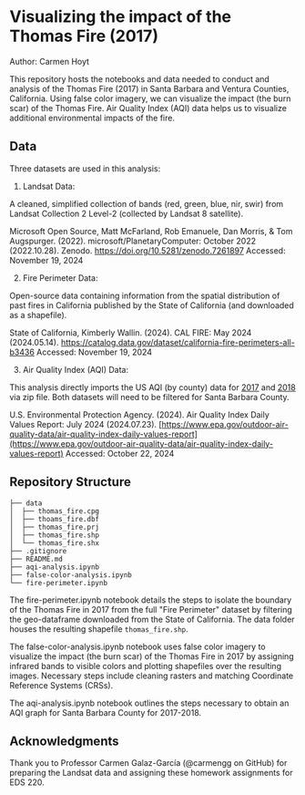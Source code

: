 # Visualizing the impact of the Thomas Fire (2017)
Author: Carmen Hoyt

This repository hosts the notebooks and data needed to conduct and analysis of the Thomas Fire (2017) in Santa Barbara and Ventura Counties, California. Using false color imagery, we can visualize the impact (the burn scar) of the Thomas Fire. Air Quality Index (AQI) data helps us to visualize additional environmental impacts of the fire. 

## Data

Three datasets are used in this analysis:

1. Landsat Data:
   
A cleaned, simplified collection of bands (red, green, blue, nir, swir) from Landsat Collection 2 Level-2 (collected by Landsat 8 satellite).

Microsoft Open Source, Matt McFarland, Rob Emanuele, Dan Morris, & Tom Augspurger. (2022). microsoft/PlanetaryComputer: October 2022 (2022.10.28). Zenodo. https://doi.org/10.5281/zenodo.7261897
Accessed: November 19, 2024

2. Fire Perimeter Data:
   
Open-source data containing information from the spatial distribution of past fires in California published by the State of California (and downloaded as a shapefile). 

State of California, Kimberly Wallin. (2024). CAL FIRE: May 2024 (2024.05.14). https://catalog.data.gov/dataset/california-fire-perimeters-all-b3436
Accessed: November 19, 2024

3. Air Quality Index (AQI) Data:

This analysis directly imports the US AQI (by county) data for [2017](https://aqs.epa.gov/aqsweb/airdata/daily_aqi_by_county_2017.zip) and [2018](https://aqs.epa.gov/aqsweb/airdata/daily_aqi_by_county_2018.zip) via zip file. Both datasets will need to be filtered for Santa Barbara County.

U.S. Environmental Protection Agency. (2024). Air Quality Index Daily Values Report: July 2024 (2024.07.23). [https://www.epa.gov/outdoor-air-quality-data/air-quality-index-daily-values-report](https://www.epa.gov/outdoor-air-quality-data/air-quality-index-daily-values-report)
Accessed: October 22, 2024

## Repository Structure
```
├── data
│  ├── thomas_fire.cpg
│  ├── thoams_fire.dbf
│  ├── thomas_fire.prj
│  ├── thomas_fire.shp
│  └── thomas_fire.shx
├── .gitignore
├── README.md
├── aqi-analysis.ipynb
├── false-color-analysis.ipynb
└── fire-perimeter.ipynb
```

The fire-perimeter.ipynb notebook details the steps to isolate the boundary of the Thomas Fire in 2017 from the full "Fire Perimeter" dataset by filtering the geo-dataframe downloaded from the State of California. The data folder houses the resulting shapefile `thomas_fire.shp`.

The false-color-analysis.ipynb notebook uses false color imagery to visualize the impact (the burn scar) of the Thomas Fire in 2017 by assigning infrared bands to visible colors and plotting shapefiles over the resulting images. Necessary steps include cleaning rasters and matching Coordinate Reference Systems (CRSs).  

The aqi-analysis.ipynb notebook outlines the steps necessary to obtain an AQI graph for Santa Barbara County for 2017-2018.

## Acknowledgments

Thank you to Professor Carmen Galaz-García (@carmengg on GitHub) for preparing the Landsat data and assigning these homework assignments for EDS 220.

